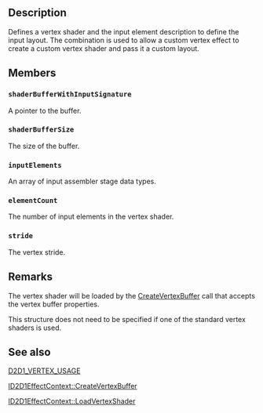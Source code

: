 ## Description

Defines a vertex shader and the input element description to define the input layout. The combination is used to allow a custom vertex effect to create a custom vertex shader and pass it a custom layout.

## Members

### `shaderBufferWithInputSignature`

A pointer to the buffer.

### `shaderBufferSize`

The size of the buffer.

### `inputElements`

An array of input assembler stage data types.

### `elementCount`

The number of input elements in the vertex shader.

### `stride`

The vertex stride.

## Remarks

The vertex shader will be loaded by the [CreateVertexBuffer](https://learn.microsoft.com/windows/desktop/api/d2d1effectauthor/nf-d2d1effectauthor-id2d1effectcontext-createvertexbuffer) call that accepts the vertex buffer properties.

This structure does not need to be specified if one of the standard vertex shaders is used.

## See also

[D2D1_VERTEX_USAGE](https://learn.microsoft.com/windows/desktop/api/d2d1effectauthor/ne-d2d1effectauthor-d2d1_vertex_usage)

[ID2D1EffectContext::CreateVertexBuffer](https://learn.microsoft.com/windows/desktop/api/d2d1effectauthor/nf-d2d1effectauthor-id2d1effectcontext-createvertexbuffer)

[ID2D1EffectContext::LoadVertexShader](https://learn.microsoft.com/windows/desktop/api/d2d1effectauthor/nf-d2d1effectauthor-id2d1effectcontext-loadvertexshader)